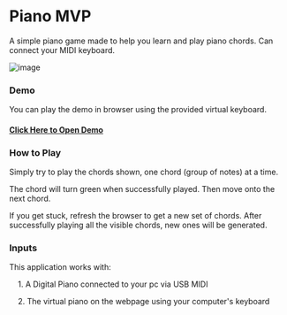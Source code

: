 # Piano MVP

A simple piano game made to help you learn and play piano chords. Can connect your MIDI keyboard.

![image](https://user-images.githubusercontent.com/10264113/192123963-1f9d7dbc-7f9d-4f45-8ae6-977fdc41d149.png)


### Demo

You can play the demo in browser using the provided virtual keyboard.
#### [Click Here to Open Demo](https://sandmoshi.github.io/pianoMVP/pianoGame)

### How to Play
Simply try to play the chords shown, one chord (group of notes) at a time.

The chord will turn green when successfully played. Then move onto the next chord. 

If you get stuck, refresh the browser to get a new set of chords. After successfully playing all the visible chords, new ones will be generated.

### Inputs
This application works with:

&nbsp; &nbsp; 1. A Digital Piano connected to your pc via USB MIDI

&nbsp; &nbsp; 2. The virtual piano on the webpage using your computer's keyboard

